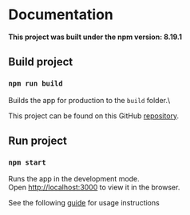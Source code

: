 # Documentation

**This project was built under the npm version: 8.19.1**

## Build project
### `npm run build`

Builds the app for production to the `build` folder.\

This project can be found on this GitHub [repository](https://github.com/boharmesi/felveteli_feladat).


## Run project
### `npm start`

Runs the app in the development mode.\
Open [http://localhost:3000](http://localhost:3000) to view it in the browser.

See the following [guide](./USER_GUIDE.md) for usage instructions